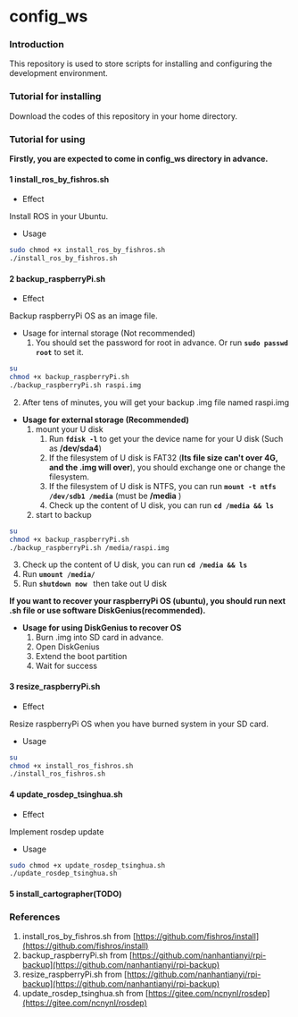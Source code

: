 # **config\_ws**


### **Introduction**
This repository is used to store scripts for installing and configuring the development environment.







### **Tutorial for installing**
Download the codes of this repository in your home directory.





### **Tutorial for using**
**Firstly, you are expected to come in config\_ws directory in advance.**

#### **1 install\_ros\_by\_fishros.sh**
* Effect

Install ROS in your Ubuntu.



* Usage

```bash
sudo chmod +x install_ros_by_fishros.sh
./install_ros_by_fishros.sh
```


#### **2 backup\_raspberryPi.sh**
* Effect

Backup raspberryPi OS as an image file.



* Usage for internal storage (Not recommended)
   1. You should set the password for root in advance. Or run  **`sudo passwd root`** to set it.

```bash
su
chmod +x backup_raspberryPi.sh
./backup_raspberryPi.sh raspi.img
```
   2. After tens of minutes, you will get your backup .img file named raspi.img



* **Usage for external storage (Recommended)**
   1. mount your U disk
      1. Run **`fdisk -l`** to get your the device name for your U disk (Such as **/dev/sda4**)
      2. If the filesystem of U disk is FAT32 (**Its file size can't over 4G, and the .img will over**), you should exchange one or change the filesystem.
      3. If the filesystem of U disk is NTFS, you can run **`mount -t ntfs /dev/sdb1 /media`** (must be **/media** )
      4. Check up the content of U disk, you can run **`cd /media && ls`**
   2. start to backup

```bash
su
chmod +x backup_raspberryPi.sh
./backup_raspberryPi.sh /media/raspi.img
```
   3. Check up the content of U disk, you can run **`cd /media && ls`**
   4. Run **`umount /media/`**
   5. Run **`shutdown now `** then take out U disk



**If you want to recover your raspberryPi OS (ubuntu), you should run next .sh file or use software DiskGenius(recommended).**

* **Usage for using DiskGenius to recover OS**
   1. Burn .img into SD card in advance.
   2. Open DiskGenius
   3. Extend the boot partition
   4. Wait for success



#### **3 resize\_raspberryPi.sh**
* Effect

Resize raspberryPi OS when you have burned system in your SD card.



* Usage

```bash
su
chmod +x install_ros_fishros.sh
./install_ros_fishros.sh
```


#### **4 update\_rosdep\_tsinghua.sh**
* Effect

Implement rosdep update



* Usage

```bash
sudo chmod +x update_rosdep_tsinghua.sh
./update_rosdep_tsinghua.sh
```

#### **5 install_cartographer(TODO)**


### **References**
1. install\_ros\_by\_fishros.sh from [https://github.com/fishros/install](https://github.com/fishros/install)
2. backup\_raspberryPi.sh from [https://github.com/nanhantianyi/rpi-backup](https://github.com/nanhantianyi/rpi-backup)
3. resize\_raspberryPi.sh from [https://github.com/nanhantianyi/rpi-backup](https://github.com/nanhantianyi/rpi-backup)
4. update\_rosdep\_tsinghua.sh from [https://gitee.com/ncnynl/rosdep](https://gitee.com/ncnynl/rosdep)